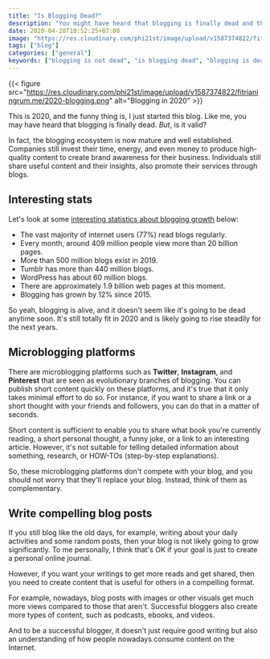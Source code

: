 ```yaml
---
title: "Is Blogging Dead?"
description: "You might have heard that blogging is finally dead and then start abandoning your blogs. Please don't be!"
date: 2020-04-20T10:52:25+07:00
image: "https://res.cloudinary.com/phi21st/image/upload/v1587374822/fitrianingrum.me/2020-blogging.png"
tags: ["blog"]
categories: ["general"]
keywords: ["blogging is not dead", "is blogging dead", "blogging is dead"]
---
```


{{< figure src="https://res.cloudinary.com/phi21st/image/upload/v1587374822/fitrianingrum.me/2020-blogging.png" alt="Blogging in 2020" >}}

This is 2020, and the funny thing is, I just started this blog. Like me, you may have heard that blogging is finally dead. _But_, is it valid?

In fact, the blogging ecosystem is now mature and well established. 
Companies still invest their time, energy, and even money to produce high-quality content to create brand awareness for their business. 
Individuals still share useful content and their insights, also promote their services through blogs.

## Interesting stats

Let's look at some [interesting statistics about blogging growth](https://optinmonster.com/blogging-statistics/) below:

* The vast majority of internet users (77%) read blogs regularly.
* Every month, around 409 million people view more than 20 billion pages.
* More than 500 million blogs exist in 2019.
* Tumblr has more than 440 million blogs.
* WordPress has about 60 million blogs.
* There are approximately 1.9 billion web pages at this moment.
* Blogging has grown by 12% since 2015.

So yeah, blogging is alive, and it doesn't seem like it's going to be dead anytime soon. 
It's still totally fit in 2020 and is likely going to rise steadily for the next years.

## Microblogging platforms

There are microblogging platforms such as **Twitter**, **Instagram**, and **Pinterest** that are seen as evolutionary branches of blogging. 
You can publish short content quickly on these platforms, and it's true that it only takes minimal effort to do so. 
For instance, if you want to share a link or a short thought with your friends and followers, you can do that in a matter of seconds.

Short content is sufficient to enable you to share what book you're currently reading, a short personal thought, a funny joke, or a link to an interesting article.
However, it's not suitable for telling detailed information about something, research, or HOW-TOs (step-by-step explanations). 

So, these microblogging platforms don't compete with your blog, and you should not worry that they'll replace your blog. Instead, think of them as complementary.

## Write compelling blog posts

If you still blog like the old days, for example, writing about your daily activities and some random posts, then your blog is not likely going to grow significantly. 
To me personally, I think that's OK if your goal is just to create a personal online journal.

However, if you want your writings to get more reads and get shared, then you need to create content that is useful for others in a compelling format.

For example, nowadays, blog posts with images or other visuals get much more views compared to those that aren't. 
Successful bloggers also create more types of content, such as podcasts, ebooks, and videos.

And to be a successful blogger, it doesn't just require good writing but also an understanding of how people nowadays consume content on the Internet.